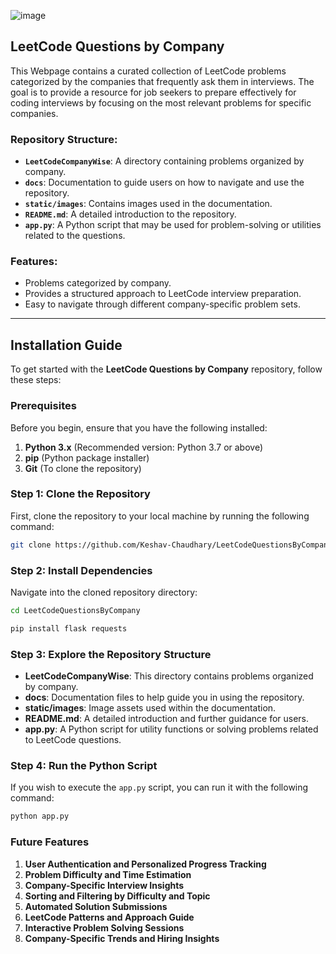 ![image](https://github.com/user-attachments/assets/59142262-d25a-4078-bb7b-9f125edd7ecd)

## LeetCode Questions by Company

This Webpage contains a curated collection of LeetCode problems categorized by the companies that frequently ask them in interviews. The goal is to provide a resource for job seekers to prepare effectively for coding interviews by focusing on the most relevant problems for specific companies.

### Repository Structure:
- **`LeetCodeCompanyWise`**: A directory containing problems organized by company.
- **`docs`**: Documentation to guide users on how to navigate and use the repository.
- **`static/images`**: Contains images used in the documentation.
- **`README.md`**: A detailed introduction to the repository.
- **`app.py`**: A Python script that may be used for problem-solving or utilities related to the questions.

### Features:
- Problems categorized by company.
- Provides a structured approach to LeetCode interview preparation.
- Easy to navigate through different company-specific problem sets.
  


---

## Installation Guide

To get started with the **LeetCode Questions by Company** repository, follow these steps:

### Prerequisites
Before you begin, ensure that you have the following installed:

1. **Python 3.x** (Recommended version: Python 3.7 or above)
2. **pip** (Python package installer)
3. **Git** (To clone the repository)

### Step 1: Clone the Repository
First, clone the repository to your local machine by running the following command:

```bash
git clone https://github.com/Keshav-Chaudhary/LeetCodeQuestionsByCompany.git
```

### Step 2: Install Dependencies
Navigate into the cloned repository directory:

```bash
cd LeetCodeQuestionsByCompany
```

```bash
pip install flask requests
```

### Step 3: Explore the Repository Structure

- **LeetCodeCompanyWise**: This directory contains problems organized by company.
- **docs**: Documentation files to help guide you in using the repository.
- **static/images**: Image assets used within the documentation.
- **README.md**: A detailed introduction and further guidance for users.
- **app.py**: A Python script for utility functions or solving problems related to LeetCode questions.

### Step 4: Run the Python Script 
If you wish to execute the `app.py` script, you can run it with the following command:

```bash
python app.py
```

### Future Features
1. **User Authentication and Personalized Progress Tracking**
2. **Problem Difficulty and Time Estimation**
3. **Company-Specific Interview Insights**
4. **Sorting and Filtering by Difficulty and Topic**
5. **Automated Solution Submissions**
6. **LeetCode Patterns and Approach Guide**
7. **Interactive Problem Solving Sessions**
8. **Company-Specific Trends and Hiring Insights**

